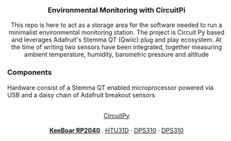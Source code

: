 
<br />
<div align="center">
  <h3 align="center">Environmental Monitoring with CircuitPi</h3>
  <p align="center">
    This repo is here to act as a storage area for the software needed to run a minimalist environmental monitoring station. The project is Circuit Py based and leverages Adafruit's Stemma QT (Qwiic) plug and play ecosystem. At the time of writing two sensors have been integrated, together measuring ambient temperature, humidity, barometric pressure and altitude
  </p>
</div>


### Components
Hardware consist of a Stemma QT enabled microprocessor powered via USB and a daisy chain of Adafruit breakout sensors

  <p align="center">
    <br />
    <a href="https://github.com/wischmcj/CIRCUITPY">CircuitPy</a>
    <br />
    <br />
    <a href="https://www.adafruit.com/product/5302"><strong>KeeBoar RP2040</strong></a>
    .
    <a href="https://www.adafruit.com/product/4832">HTU31D</a>
    ·
    <a href="https://www.adafruit.com/product/4494">DPS310</a>
    ·
    <a href="https://www.adafruit.com/product/4494">DPS310</a>
  </p>


